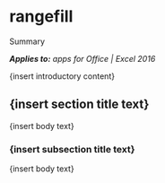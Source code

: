 
# rangefill
Summary

 _**Applies to:** apps for Office | Excel 2016_

{insert introductory content}

## {insert section title text}

{insert body text}


### {insert subsection title text}

{insert body text}

